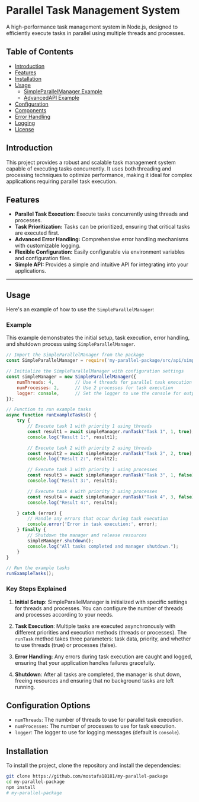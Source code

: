 # Parallel Task Management System

A high-performance task management system in Node.js, designed to efficiently execute tasks in parallel using multiple
threads and processes.

## Table of Contents

- [Introduction](#introduction)
- [Features](#features)
- [Installation](#installation)
- [Usage](#usage)
    - [SimpleParallelManager Example](#simpleparallelmanager-example)
    - [AdvancedAPI Example](#advancedapi-example)
- [Configuration](#configuration)
- [Components](#components)
- [Error Handling](#error-handling)
- [Logging](#logging)
- [License](#license)

## Introduction

This project provides a robust and scalable task management system capable of executing tasks concurrently. It uses both
threading and processing techniques to optimize performance, making it ideal for complex applications requiring parallel
task execution.

## Features

- **Parallel Task Execution:** Execute tasks concurrently using threads and processes.
- **Task Prioritization:** Tasks can be prioritized, ensuring that critical tasks are executed first.
- **Advanced Error Handling:** Comprehensive error handling mechanisms with customizable logging.
- **Flexible Configuration:** Easily configurable via environment variables and configuration files.
- **Simple API:** Provides a simple and intuitive API for integrating into your applications.

---

## Usage

Here's an example of how to use the `SimpleParallelManager`:

### Example

This example demonstrates the initial setup, task execution, error handling, and shutdown process using `SimpleParallelManager`.

```javascript
// Import the SimpleParallelManager from the package
const SimpleParallelManager = require('my-parallel-package/src/api/simpleAPI');

// Initialize the SimpleParallelManager with configuration settings
const simpleManager = new SimpleParallelManager({
    numThreads: 4,        // Use 4 threads for parallel task execution
    numProcesses: 2,      // Use 2 processes for task execution
    logger: console,      // Set the logger to use the console for output
});

// Function to run example tasks
async function runExampleTasks() {
    try {
        // Execute task 1 with priority 1 using threads
        const result1 = await simpleManager.runTask("Task 1", 1, true);
        console.log("Result 1:", result1);

        // Execute task 2 with priority 2 using threads
        const result2 = await simpleManager.runTask("Task 2", 2, true);
        console.log("Result 2:", result2);

        // Execute task 3 with priority 1 using processes
        const result3 = await simpleManager.runTask("Task 3", 1, false);
        console.log("Result 3:", result3);

        // Execute task 4 with priority 3 using processes
        const result4 = await simpleManager.runTask("Task 4", 3, false);
        console.log("Result 4:", result4);

    } catch (error) {
        // Handle any errors that occur during task execution
        console.error('Error in task execution:', error);
    } finally {
        // Shutdown the manager and release resources
        simpleManager.shutdown();
        console.log("All tasks completed and manager shutdown.");
    }
}

// Run the example tasks
runExampleTasks();
```

### Key Steps Explained

1. **Initial Setup**: SimpleParallelManager is initialized with specific settings for threads and processes. You can configure the number of threads and processes according to your needs.
   
2. **Task Execution**: Multiple tasks are executed asynchronously with different priorities and execution methods (threads or processes). The `runTask` method takes three parameters: task data, priority, and whether to use threads (true) or processes (false).

3. **Error Handling**: Any errors during task execution are caught and logged, ensuring that your application handles failures gracefully.

4. **Shutdown**: After all tasks are completed, the manager is shut down, freeing resources and ensuring that no background tasks are left running.

## Configuration Options

- `numThreads`: The number of threads to use for parallel task execution.
- `numProcesses`: The number of processes to use for task execution.
- `logger`: The logger to use for logging messages (default is `console`).


## Installation

To install the project, clone the repository and install the dependencies:

```bash
git clone https://github.com/mostafa18181/my-parallel-package
cd my-parallel-package
npm install
# my-parallel-package
